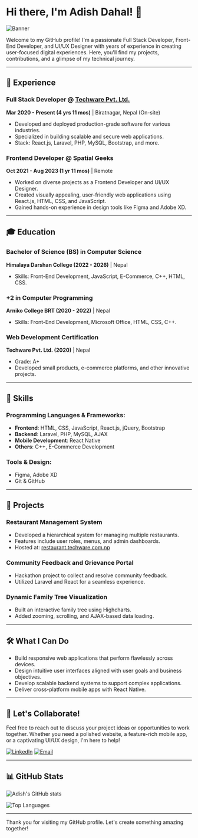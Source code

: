 # Hi there, I'm Adish Dahal! 👋

![Banner](https://media.licdn.com/dms/image/v2/D4D16AQGh5A3uZpDcUg/profile-displaybackgroundimage-shrink_350_1400/profile-displaybackgroundimage-shrink_350_1400/0/1690302202721?e=1741824000&v=beta&t=_E1F0XfTZ3ho1LmsCz-_RiUSeTKBuvozMUBIAvhdnpY)

Welcome to my GitHub profile! I'm a passionate Full Stack Developer, Front-End Developer, and UI/UX Designer with years of experience in creating user-focused digital experiences. Here, you'll find my projects, contributions, and a glimpse of my technical journey.

---

## 💼 Experience

### Full Stack Developer @ [Techware Pvt. Ltd.](https://techware.com.np)  
**Mar 2020 - Present (4 yrs 11 mos)** | Biratnagar, Nepal (On-site)  
- Developed and deployed production-grade software for various industries.
- Specialized in building scalable and secure web applications.
- Stack: React.js, Laravel, PHP, MySQL, Bootstrap, and more.

### Frontend Developer @ Spatial Geeks  
**Oct 2021 - Aug 2023 (1 yr 11 mos)** | Remote  
- Worked on diverse projects as a Frontend Developer and UI/UX Designer.
- Created visually appealing, user-friendly web applications using React.js, HTML, CSS, and JavaScript.
- Gained hands-on experience in design tools like Figma and Adobe XD.

---

## 🎓 Education

### Bachelor of Science (BS) in Computer Science  
**Himalaya Darshan College (2022 - 2026)** | Nepal  
- Skills: Front-End Development, JavaScript, E-Commerce, C++, HTML, CSS.

### +2 in Computer Programming  
**Arniko College BRT (2020 - 2022)** | Nepal  
- Skills: Front-End Development, Microsoft Office, HTML, CSS, C++.

### Web Development Certification  
**Techware Pvt. Ltd. (2020)** | Nepal  
- Grade: A+
- Developed small products, e-commerce platforms, and other innovative projects.

---

## 🎨 Skills

### Programming Languages & Frameworks:
- **Frontend**: HTML, CSS, JavaScript, React.js, jQuery, Bootstrap
- **Backend**: Laravel, PHP, MySQL, AJAX
- **Mobile Development**: React Native
- **Others**: C++, E-Commerce Development

### Tools & Design:
- Figma, Adobe XD
- Git & GitHub

---

## 🔧 Projects

### Restaurant Management System
- Developed a hierarchical system for managing multiple restaurants.
- Features include user roles, menus, and admin dashboards.
- Hosted at: [restaurant.techware.com.np](http://restaurant.techware.com.np)

### Community Feedback and Grievance Portal
- Hackathon project to collect and resolve community feedback.
- Utilized Laravel and React for a seamless experience.

### Dynamic Family Tree Visualization
- Built an interactive family tree using Highcharts.
- Added zooming, scrolling, and AJAX-based data loading.

---

## 🛠️ What I Can Do
- Build responsive web applications that perform flawlessly across devices.
- Design intuitive user interfaces aligned with user goals and business objectives.
- Develop scalable backend systems to support complex applications.
- Deliver cross-platform mobile apps with React Native.

---

## 🚀 Let's Collaborate!
Feel free to reach out to discuss your project ideas or opportunities to work together. Whether you need a polished website, a feature-rich mobile app, or a captivating UI/UX design, I'm here to help!

[![LinkedIn](https://img.shields.io/badge/LinkedIn-Adish%20Dahal-blue?logo=linkedin)](https://linkedin.com/in/adishdahal777)
[![Email](https://img.shields.io/badge/Email-me.adishdahal@example.com-red?logo=gmail)](mailto:adish.dahal@example.com)

---

## 📊 GitHub Stats

![Adish's GitHub stats](https://github-readme-stats.vercel.app/api?username=adishdahal777&show_icons=true&theme=radical)

![Top Languages](https://github-readme-stats.vercel.app/api/top-langs/?username=adishdahal777&layout=compact&theme=radical)

---

Thank you for visiting my GitHub profile. Let's create something amazing together!
